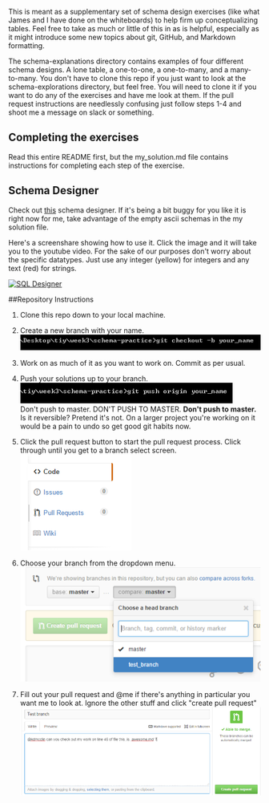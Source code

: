 This is meant as a supplementary set of schema design exercises (like what James and I have done on the whiteboards) to help firm up conceptualizing tables.  Feel free to take as much or little of this in as is helpful, especially as it might introduce some new topics about git, GitHub, and Markdown formatting.  

The schema-explanations directory contains examples of four different schema designs.  A lone table, a one-to-one, a one-to-many, and a many-to-many.  You don't have to clone this repo if you just want to look at the schema-explorations directory, but feel free.  You will need to clone it if you want to do any of the exercises and have me look at them.  If the pull request instructions are needlessly confusing just follow steps 1-4 and shoot me a message on slack or something.

## Completing the exercises
Read this entire README first, but the my_solution.md file contains instructions for completing each step of the exercise.

## Schema Designer
Check out [this](http://ondras.zarovi.cz/sql/demo/) schema designer.  If it's being a bit buggy for you like it is right now for me, take advantage of the empty ascii schemas in the my solution file.  

Here's a screenshare showing how to use it.  Click the image and it will take you to the youtube video.  For the sake of our purposes don't worry about the specific datatypes.  Just use any integer (yellow) for integers and any text (red) for strings.

[![SQL Designer](http://img.youtube.com/vi/6ZawaYDkqNs/0.jpg)](http://youtu.be/6ZawaYDkqNs)

##Repository Instructions
1.  Clone this repo down to your local machine.

2.  Create a new branch with your name.
![Branch me](img/branchinstructions.png)

3.  Work on as much of it as you want to work on.  Commit as per usual.

4.  Push your solutions up to your branch.
![Don't Push to Master](img/dontpushtomaster.png)  
Don't push to master.  DON'T PUSH TO MASTER.  **Don't push to master.**
Is it reversible?  Pretend it's not.  On a larger project you're working on it would be a pain to undo so get good git habits now.

5.  Click the pull request button to start the pull request process.  Click through until you get to a branch select screen.  
![Pull Request](img/pr.png)

6.  Choose your branch from the dropdown menu.
![Test Branch](img/testbranch.png)

7.  Fill out your pull request and @me if there's anything in particular you want me to look at.  Ignore the other stuff and click "create pull request"
![Pull Request Example](img/prfilled.png)